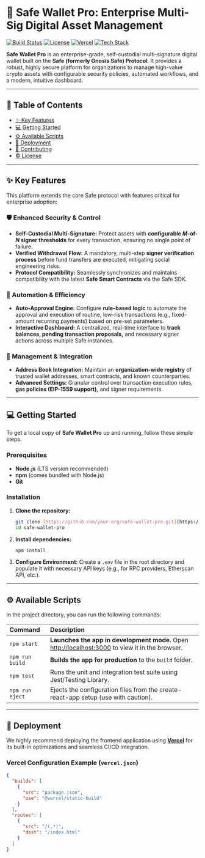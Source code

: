 # 🔐 Safe Wallet Pro: Enterprise Multi-Sig Digital Asset Management

[![Build Status](https://img.shields.io/github/actions/workflow/status/your-org/safe-wallet-pro/ci.yml?branch=main)]()
[![License](https://img.shields.io/github/license/your-org/safe-wallet-pro)]()
[![Vercel](https://img.shields.io/badge/deployed%20on-vercel-000?logo=vercel)](https://vercel.com)
[![Tech Stack](https://img.shields.io/badge/stack-React%20%7C%20Ethers%20%7C%20Safe%20SDK-blueviolet?logo=react)](https://reactjs.org/)

**Safe Wallet Pro** is an enterprise-grade, self-custodial multi-signature digital wallet built on the **Safe (formerly Gnosis Safe) Protocol**. It provides a robust, highly secure platform for organizations to manage high-value crypto assets with configurable security policies, automated workflows, and a modern, intuitive dashboard.

---

## 🧭 Table of Contents
* [✨ Key Features](#-key-features)
* [💻 Getting Started](#-getting-started)
* [⚙️ Available Scripts](#️-available-scripts)
* [🚀 Deployment](#-deployment)
* [🤝 Contributing](#-contributing)
* [©️ License](#️-license)

---

## ✨ Key Features

This platform extends the core Safe protocol with features critical for enterprise adoption:

### 🛡 Enhanced Security & Control
* **Self-Custodial Multi-Signature:** Protect assets with **configurable $M$-of-$N$ signer thresholds** for every transaction, ensuring no single point of failure.
* **Verified Withdrawal Flow:** A mandatory, multi-step **signer verification process** before fund transfers are executed, mitigating social engineering risks.
* **Protocol Compatibility:** Seamlessly synchronizes and maintains compatibility with the latest **Safe Smart Contracts** via the Safe SDK.

### 🤖 Automation & Efficiency
* **Auto-Approval Engine:** Configure **rule-based logic** to automate the approval and execution of routine, low-risk transactions (e.g., fixed-amount recurring payments) based on pre-set parameters.
* **Interactive Dashboard:** A centralized, real-time interface to **track balances, pending transaction proposals,** and necessary signer actions across multiple Safe instances.

### 🔗 Management & Integration
* **Address Book Integration:** Maintain an **organization-wide registry** of trusted wallet addresses, smart contracts, and known counterparties.
* **Advanced Settings:** Granular control over transaction execution rules, **gas policies (EIP-1559 support),** and signer requirements.

---

## 💻 Getting Started

To get a local copy of **Safe Wallet Pro** up and running, follow these simple steps.

### Prerequisites

* **Node.js** (LTS version recommended)
* **npm** (comes bundled with Node.js)
* **Git**

### Installation

1.  **Clone the repository:**
    ```bash
    git clone [https://github.com/your-org/safe-wallet-pro.git](https://github.com/your-org/safe-wallet-pro.git)
    cd safe-wallet-pro
    ```

2.  **Install dependencies:**
    ```bash
    npm install
    ```

3.  **Configure Environment:**
    Create a `.env` file in the root directory and populate it with necessary API keys (e.g., for RPC providers, Etherscan API, etc.).

---

## ⚙️ Available Scripts

In the project directory, you can run the following commands:

| Command         | Description                                                      |
|:----------------|:-----------------------------------------------------------------|
| `npm start`     | **Launches the app in development mode.** Open [http://localhost:3000](http://localhost:3000) to view it in the browser. |
| `npm run build` | **Builds the app for production** to the `build` folder.         |
| `npm test`      | Runs the unit and integration test suite using Jest/Testing Library. |
| `npm run eject` | Ejects the configuration files from the create-react-app setup (use with caution). |

---

## 🚀 Deployment

We highly recommend deploying the frontend application using **[Vercel](https://vercel.com/)** for its built-in optimizations and seamless CI/CD integration.

### Vercel Configuration Example (`vercel.json`)

```json
{
  "builds": [
    {
      "src": "package.json",
      "use": "@vercel/static-build"
    }
  ],
  "routes": [
    {
      "src": "/(.*)",
      "dest": "/index.html"
    }
  ]
}
